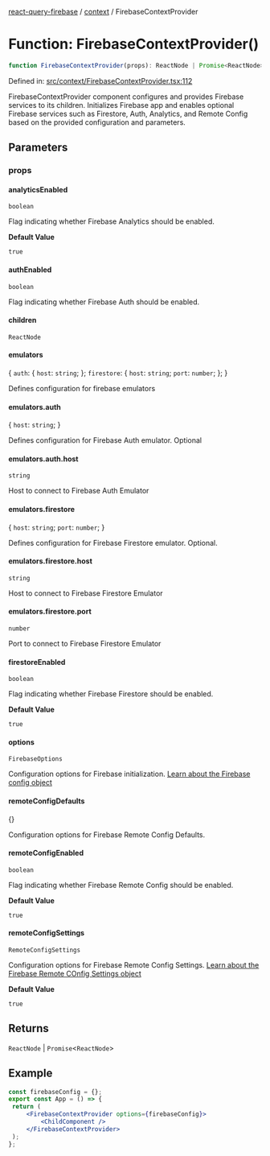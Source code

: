 [react-query-firebase](../../modules.md) / [context](../index.md) / FirebaseContextProvider

# Function: FirebaseContextProvider()

```ts
function FirebaseContextProvider(props): ReactNode | Promise<ReactNode>
```

Defined in: [src/context/FirebaseContextProvider.tsx:112](https://github.com/vpishuk/react-query-firebase/blob/7fbf9b6c8d5aecd24bcbf362edabf19ee5b1c72c/src/context/FirebaseContextProvider.tsx#L112)

FirebaseContextProvider component configures and provides Firebase services to its children.
Initializes Firebase app and enables optional Firebase services such as Firestore, Auth, Analytics,
and Remote Config based on the provided configuration and parameters.

## Parameters

### props

#### analyticsEnabled

`boolean`

Flag indicating whether Firebase Analytics should be enabled.

**Default Value**

`true`

#### authEnabled

`boolean`

Flag indicating whether Firebase Auth should be enabled.

#### children

`ReactNode`

#### emulators

\{
  `auth`: \{
     `host`: `string`;
    \};
  `firestore`: \{
     `host`: `string`;
     `port`: `number`;
    \};
 \}

Defines configuration for firebase emulators

#### emulators.auth

\{
  `host`: `string`;
 \}

Defines configuration for Firebase Auth emulator. Optional

#### emulators.auth.host

`string`

Host to connect to Firebase Auth Emulator

#### emulators.firestore

\{
  `host`: `string`;
  `port`: `number`;
 \}

Defines configuration for Firebase Firestore emulator. Optional.

#### emulators.firestore.host

`string`

Host to connect to Firebase Firestore Emulator

#### emulators.firestore.port

`number`

Port to connect to Firebase Firestore Emulator

#### firestoreEnabled

`boolean`

Flag indicating whether Firebase Firestore should be enabled.

**Default Value**

`true`

#### options

`FirebaseOptions`

Configuration options for Firebase initialization. [Learn about the Firebase config object](https://firebase.google.com/docs/web/setup#config-object)

#### remoteConfigDefaults

\{\}

Configuration options for Firebase Remote Config Defaults.

#### remoteConfigEnabled

`boolean`

Flag indicating whether Firebase Remote Config should be enabled.

**Default Value**

`true`

#### remoteConfigSettings

`RemoteConfigSettings`

Configuration options for Firebase Remote Config Settings. [Learn about the Firebase Remote COnfig Settings object](https://firebase.google.com/docs/reference/js/remote-config.remoteconfigsettings)

**Default Value**

`true`

## Returns

`ReactNode` \| `Promise`\<`ReactNode`\>

## Example

```jsx
const firebaseConfig = {};
export const App = () => {
 return (
     <FirebaseContextProvider options={firebaseConfig}>
         <ChildComponent />
     </FirebaseContextProvider>
 );
};
```

